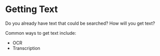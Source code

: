 # Getting Text

Do you already have text that could be searched? How will you get text?

Common ways to get text include:
- OCR
- Transcription

<!-- #todo:350 any other ways folks are getting content search text? -->
<!-- #todo:560 mention ocracoke? Do an exercise with ocracoke once we have the VM set up? -->
<!-- #todo:570 mention transcription services? -->
